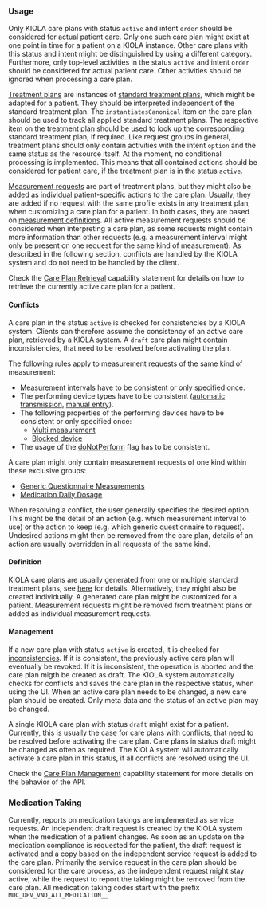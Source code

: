 ### Usage

Only KIOLA care plans with status `active` and intent `order` should be considered for actual patient care. Only one such care plan might exist at one point in time for a patient on a KIOLA instance. Other care plans with this status and intent might be distinguished by using a different category.
Furthermore, only top-level activities in the status `active` and intent `order` should be considered for actual patient care. Other activities should be ignored when processing a care plan.

[Treatment plans](StructureDefinition-kiola-treatment-plan.html) are instances of [standard treatment plans](StructureDefinition-kiola-standard-treatment-plan.html), which might be adapted for a patient. They should be interpreted independent of the standard treatment plan. The `instantiatesCanonical` item on the care plan should be used to track all applied standard treatment plans. The respective item on the treatment plan should be used to look up the corresponding standard treatment plan, if required. Like request groups in general, treatment plans should only contain activities with the intent `option` and the same status as the resource itself. At the moment, no conditional processing is implemented. This means that all contained actions should be considered for patient care, if the treatment plan is in the status `active`.

[Measurement requests](StructureDefinition-kiola-measurement-request.html) are part of treatment plans, but they might also be added as individual patient-specific actions to the care plan. Usually, they are added if no request with the same profile exists in any treatment plan, when customizing a care plan for a patient. In both cases, they are based on [measurement definitions](StructureDefinition-kiola-measurement-definition.html). All active measurement requests should be considered when interpreting a care plan, as some requests might contain more information than other requests (e.g. a measurement interval might only be present on one request for the same kind of measurement). As described in the following section, conflicts are handled by the KIOLA system and do not need to be handled by the client.

Check the [Care Plan Retrieval](CapabilityStatement-kiola-care-plan-retrieval.html) capability statement for details on how to retrieve the currently active care plan for a patient.

#### Conflicts

A care plan in the status `active` is checked for consistencies by a KIOLA system. Clients can therefore assume the consistency of an active care plan, retrieved by a KIOLA system. A `draft` care plan might contain inconsistencies, that need to be resolved before activating the plan.

The following rules apply to measurement requests of the same kind of measurement:

* [Measurement intervals](StructureDefinition-kiola-measurement-request-definitions.html#ServiceRequest.occurrence[x]:measurementInterval) have to be consistent or only specified once.
* The performing device types have to be consistent ([automatic transmission](StructureDefinition-kiola-measurement-request-definitions.html#ServiceRequest.performer:automaticTransmission), [manual entry](StructureDefinition-kiola-measurement-request-definitions.html#ServiceRequest.performer:manualEntry)).
* The following properties of the performing devices have to be consistent or only specified once:
  * [Multi measurement](StructureDefinition-kiola-measurement-automatic-transmission-device-definitions.html#Device.property:multiMeasurement)
  * [Blocked device](StructureDefinition-kiola-measurement-automatic-transmission-device-definitions.html#Device.property:blockedDeviceType)
* The usage of the [doNotPerform](StructureDefinition-kiola-measurement-request-definitions.html#ServiceRequest.doNotPerform) flag has to be consistent.

A care plan might only contain measurement requests of one kind within these exclusive groups:
* [Generic Questionnaire Measurements](ValueSet-KIOLAGenericQuestionnaires.html)
* [Medication Daily Dosage](ValueSet-KIOLAMedicationDailyDosage.html)

When resolving a conflict, the user generally specifies the desired option. This might be the detail of an action (e.g. which measurement interval to use) or the action to keep (e.g. which generic questionnaire to request). Undesired actions might then be removed from the care plan, details of an action are usually overridden in all requests of the same kind.

#### Definition

KIOLA care plans are usually generated from one or multiple standard treatment plans, see [here](StructureDefinition-kiola-standard-treatment-plan.html#generation-of-care-plans) for details. Alternatively, they might also be created individually. A generated care plan might be customized for a patient. Measurement requests might be removed from treatment plans or added as individual measurement requests.

#### Management

If a new care plan with status `active` is created, it is checked for [inconsistencies](#conflicts). If it is consistent, the previously active care plan will eventually be revoked. If it is inconsistent, the operation is aborted and the care plan migth be created as draft. The KIOLA system automatically checks for conflicts and saves the care plan in the respective status, when using the UI. When an active care plan needs to be changed, a new care plan should be created. Only meta data and the status of an active plan may be changed.

A single KIOLA care plan with status `draft` might exist for a patient. Currently, this is usually the case for care plans with conflicts, that need to be resolved before activating the care plan. Care plans in status draft might be changed as often as required. The KIOLA system will automatically activate a care plan in this status, if all conflicts are resolved using the UI.

Check the [Care Plan Management](CapabilityStatement-kiola-care-plan-management.html) capability statement for more details on the behavior of the API.

### Medication Taking

Currently, reports on medication takings are implemented as service requests. An independent draft request is created by the KIOLA system when the medication of a patient changes. As soon as an update on the medication compliance is requested for the patient, the draft request is activated and a copy based on the independent service request is added to the care plan. Primarily the service request in the care plan should be considered for the care process, as the independent request might stay active, while the request to report the taking might be removed from the care plan. All medication taking codes start with the prefix `MDC_DEV_VND_AIT_MEDICATION__` 